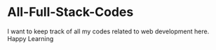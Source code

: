 # All-Full-Stack-Codes

I want to keep track of all my codes related to web development here. Happy Learning
